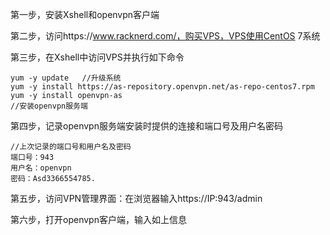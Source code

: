 第一步，安装Xshell和openvpn客户端

第二步，访问https://www.racknerd.com/，购买VPS，VPS使用CentOS 7系统

第三步，在Xshell中访问VPS并执行如下命令

```
yum -y update	//升级系统
yum -y install https://as-repository.openvpn.net/as-repo-centos7.rpm
yum -y install openvpn-as
//安装openvpn服务端
```

第四步，记录openvpn服务端安装时提供的连接和端口号及用户名密码

```
//上次记录的端口号和用户名及密码
端口号：943
用户名：openvpn
密码：Asd3366554785.
```

第五步，访问VPN管理界面：在浏览器输入https://IP:943/admin

第六步，打开openvpn客户端，输入如上信息









